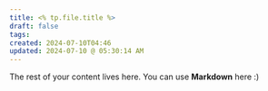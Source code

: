 ```yaml
---
title: <% tp.file.title %>
draft: false
tags: 
created: 2024-07-10T04:46
updated: 2024-07-10 @ 05:30:14 AM
---
```

 
The rest of your content lives here. You can use **Markdown** here :)